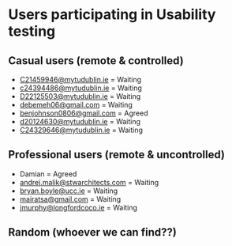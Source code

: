 # Users participating in Usability testing
## Casual users (remote & controlled)
* C21459946@mytudublin.ie = Waiting
* c24394486@mytudublin.ie = Waiting
* D22125503@mytudublin.ie = Waiting
* debemeh06@gmail.com = Waiting
* benjohnson0806@gmail.com = Agreed
* d20124630@mytudublin.ie = Waiting
* C24329646@mytudublin.ie = Waiting

## Professional users (remote & uncontrolled)
* Damian = Agreed
* andrej.malik@stwarchitects.com = Waiting
* bryan.boyle@ucc.ie = Waiting
* mairatsa@gmail.com = Waiting
* jmurphy@longfordcoco.ie = Waiting

## Random (whoever we can find??)